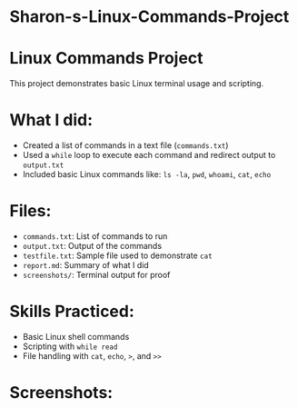 # Sharon-s-Linux-Commands-Project
# Linux Commands Project  
This project demonstrates basic Linux terminal usage and scripting.

# What I did: 
- Created a list of commands in a text file (`commands.txt`)
- Used a `while` loop to execute each command and redirect output to `output.txt`
- Included basic Linux commands like: `ls -la`, `pwd`, `whoami`, `cat`, `echo`

# Files:
- `commands.txt`: List of commands to run
- `output.txt`: Output of the commands
- `testfile.txt`: Sample file used to demonstrate `cat`
- `report.md`: Summary of what I did
- `screenshots/`: Terminal output for proof

# Skills Practiced:

- Basic Linux shell commands
- Scripting with `while read`
- File handling with `cat`, `echo`, `>`, and `>>`

# Screenshots: 
